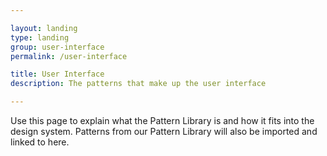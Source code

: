 ```yaml
---

layout: landing
type: landing
group: user-interface
permalink: /user-interface

title: User Interface
description: The patterns that make up the user interface

---
```


Use this page to explain what the Pattern Library is and how it fits into the design system. Patterns from our Pattern Library will also be imported and linked to here.